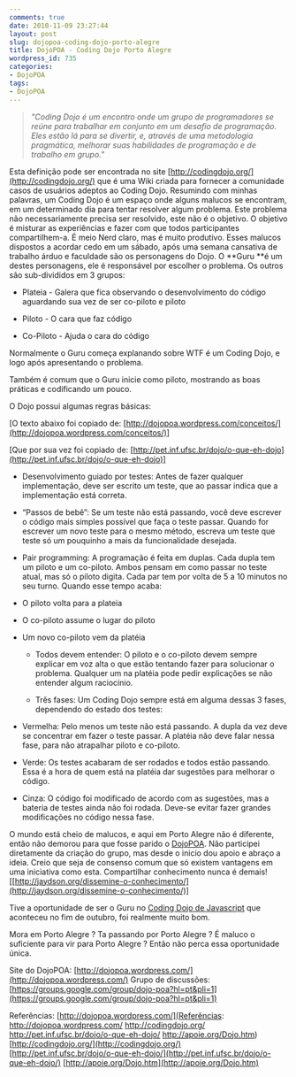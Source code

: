 ```yaml
---
comments: true
date: 2010-11-09 23:27:44
layout: post
slug: dojopoa-coding-dojo-porto-alegre
title: DojoPOA - Coding Dojo Porto Alegre
wordpress_id: 735
categories:
- DojoPOA
tags:
- DojoPOA
---
```







> _"Coding Dojo é um encontro onde um grupo de programadores se reúne para trabalhar em conjunto em um desafio de programação. Eles estão lá para se divertir, e, através de uma metodologia pragmática, melhorar suas habilidades de programação e de trabalho em grupo."_


Esta definição pode ser encontrada no site [http://codingdojo.org/](http://codingdojo.org/) que é uma Wiki criada para fornecer a comunidade casos de usuários adeptos ao Coding Dojo.
Resumindo com minhas palavras, um Coding Dojo é um espaço onde alguns malucos se encontram, em um determinado dia para tentar resolver algum problema.
Este problema não necessariamente precisa ser resolvido, este não é o objetivo. O objetivo é misturar as experiências e fazer com que todos participantes compartilhem-a.
É meio Nerd claro, mas é muito produtivo.<!-- more -->
Esses malucos dispostos a acordar cedo em um sábado, após uma semana cansativa de trabalho árduo e faculdade são os personagens do Dojo.
O **Guru **é um destes personagens, ele é responsável por escolher o problema.
Os outros são sub-divididos em 3 grupos:



	
  * Plateia - Galera que fica observando o desenvolvimento do código aguardando sua vez de ser co-piloto e piloto

	
  * Piloto - O cara que faz código

	
  * Co-Piloto - Ajuda o cara do código




Normalmente o Guru começa explanando sobre WTF é um Coding Dojo, e logo após apresentando o problema.




Também é comum que o Guru inicie como piloto, mostrando as boas práticas e codificando um pouco.


O Dojo possui algumas regras básicas:


[O texto abaixo foi copiado de: [http://dojopoa.wordpress.com/conceitos/](http://dojopoa.wordpress.com/conceitos/)]




[Que por sua vez foi copiado de: [http://pet.inf.ufsc.br/dojo/o-que-eh-dojo](http://pet.inf.ufsc.br/dojo/o-que-eh-dojo)]











	
  * Desenvolvimento guiado por testes: Antes de fazer qualquer implementação, deve ser escrito um teste, que ao passar indica que a implementação está correta.

	
  * “Passos de bebê”: Se um teste não está passando, você deve escrever o código mais simples possível que faça o teste passar. Quando for escrever um novo teste para o mesmo método, escreva um teste que teste só um pouquinho a mais da funcionalidade desejada.

	
  * Pair programming: A programação é feita em duplas. Cada dupla tem um piloto e um co-piloto. Ambos pensam em como passar no teste atual, mas só o piloto digita. Cada par tem por volta de 5 a 10 minutos no seu turno. Quando esse tempo acaba:
- O piloto volta para a plateia
- O co-piloto assume o lugar do piloto
- Um novo co-piloto vem da platéia

	
  * Todos devem entender: O piloto e o co-piloto devem sempre explicar em voz alta o que estão tentando fazer para solucionar o problema. Qualquer um na platéia pode pedir explicações se não entender algum raciocínio.



	
  * Três fases: Um Coding Dojo sempre está em alguma dessas 3 fases, dependendo do estado dos testes:
- Vermelha: Pelo menos um teste não está passando. A dupla da vez deve se concentrar em fazer o teste passar. A platéia não deve falar nessa fase, para não atrapalhar piloto e co-piloto.
- Verde: Os testes acabaram de ser rodados e todos estão passando. Essa é a hora de quem está na platéia dar sugestões para melhorar o código.
- Cinza: O código foi modificado de acordo com as sugestões, mas a bateria de testes ainda não foi rodada. Deve-se evitar fazer grandes modificações no código nessa fase.





O mundo está cheio de malucos, e aqui em Porto Alegre não é diferente, então não demorou para que fosse parido o [DojoPOA](http://dojopoa.wordpress.com/).
Não participei diretamente da criação do grupo, mas desde o inicio dou apoio e abraço a ideia.
Creio que seja de consenso comum que só existem vantagens em uma iniciativa como esta.
Compartilhar conhecimento nunca é demais! [[http://jaydson.org/dissemine-o-conhecimento/](http://jaydson.org/dissemine-o-conhecimento/)]

Tive a oportunidade de ser o Guru no [Coding Dojo de Javascript](http://dojopoa.wordpress.com/2010/11/07/pos-dojo-javascript/) que aconteceu no fim de outubro, foi realmente muito bom.

Mora em Porto Alegre ? Ta passando por Porto Alegre ? É maluco o suficiente para vir para Porto Alegre ?
Então não perca essa oportunidade única.

Site do DojoPOA: [http://dojopoa.wordpress.com/](http://dojopoa.wordpress.com/)
Grupo de discussões: [https://groups.google.com/group/dojo-poa?hl=pt&pli=1](https://groups.google.com/group/dojo-poa?hl=pt&pli=1)

Referências:
[http://dojopoa.wordpress.com/](Referências:  http://dojopoa.wordpress.com/ http://codingdojo.org/ http://pet.inf.ufsc.br/dojo/o-que-eh-dojo/ http://apoie.org/Dojo.htm)
[http://codingdojo.org/](http://codingdojo.org/)
[http://pet.inf.ufsc.br/dojo/o-que-eh-dojo/](http://pet.inf.ufsc.br/dojo/o-que-eh-dojo/)
[http://apoie.org/Dojo.htm](http://apoie.org/Dojo.htm)





